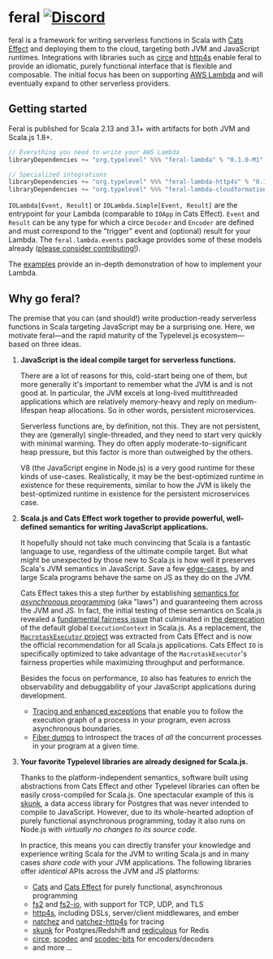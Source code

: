 # feral [![Discord](https://img.shields.io/discord/632277896739946517.svg?label=&logo=discord&logoColor=ffffff&color=404244&labelColor=6A7EC2)](https://discord.gg/AJASeCq8gN)

feral is a framework for writing serverless functions in Scala with [Cats Effect](https://github.com/typelevel/cats-effect) and deploying them to the cloud, targeting both JVM and JavaScript runtimes. Integrations with libraries such as [circe](https://github.com/circe/circe) and [http4s](https://github.com/http4s/http4s) enable feral to provide an idiomatic, purely functional interface that is flexible and composable. The initial focus has been on supporting [AWS Lambda](https://aws.amazon.com/lambda/) and will eventually expand to other serverless providers.

## Getting started

Feral is published for Scala 2.13 and 3.1+ with artifacts for both JVM and Scala.js 1.8+.

```scala
// Everything you need to write your AWS Lambda
libraryDependencies += "org.typelevel" %%% "feral-lambda" % "0.1.0-M1"

// Specialized integrations
libraryDependencies += "org.typelevel" %%% "feral-lambda-http4s" % "0.1.0-M1"
libraryDependencies += "org.typelevel" %%% "feral-lambda-cloudformation-custom-resource" % "0.1.0-M1"
```

`IOLambda[Event, Result]` or `IOLambda.Simple[Event, Result]` are the entrypoint for your Lambda (comparable to `IOApp` in Cats Effect). `Event` and `Result` can be any type for which a circe `Decoder` and `Encoder` are defined and must correspond to the "trigger" event and (optional) result for your Lambda. The `feral.lambda.events` package provides some of these models already ([please consider contributing!](https://github.com/typelevel/feral/issues/48)).

The [examples](https://github.com/typelevel/feral/tree/main/examples/src/main/scala/feral/examples) provide an in-depth demonstration of how to implement your Lambda.

## Why go feral?

The premise that you can (and should!) write production-ready serverless functions in Scala targeting JavaScript may be a surprising one. Here, we motivate feral—and the rapid maturity of the Typelevel.js ecosystem—based on three ideas.

1. **JavaScript is the ideal compile target for serverless functions.** 
  
    There are a lot of reasons for this, cold-start being one of them, but more generally it's important to remember what the JVM is and is not good at. In particular, the JVM excels at long-lived multithreaded applications which are relatively memory-heavy and reply on medium-lifespan heap allocations. So in other words, persistent microservices.

    Serverless functions are, by definition, not this. They are not persistent, they are (generally) single-threaded, and they need to start very quickly with minimal warming. They do often apply moderate-to-significant heap pressure, but this factor is more than outweighed by the others.

    V8 (the JavaScript engine in Node.js) is a very good runtime for these kinds of use-cases. Realistically, it may be the best-optimized runtime in existence for these requirements, similar to how the JVM is likely the best-optimized runtime in existence for the persistent microservices case.

2. **Scala.js and Cats Effect work together to provide powerful, well-defined semantics for writing JavaScript applications.**

   It hopefully should not take much convincing that Scala is a fantastic language to use, regardless of the ultimate compile target. But what might be unexpected by those new to Scala.js is how well it preserves Scala's JVM semantics in JavaScript. Save a few [edge-cases](https://www.scala-js.org/doc/semantics.html), by and large Scala programs behave the same on JS as they do on the JVM.

   Cats Effect takes this a step further by establishing [semantics for _asynchronous_ programming](https://typelevel.org/cats-effect/docs/typeclasses) (aka "laws") and guaranteeing them across the JVM and JS. In fact, the initial testing of these semantics on Scala.js revealed a [fundamental fairness issue](https://github.com/scala-js/scala-js/issues/4129) that culminated in [the deprecation](http://www.scala-js.org/news/2021/12/10/announcing-scalajs-1.8.0/#new-compiler-warnings-with-broad-applicability) of the default global `ExecutionContext` in Scala.js. As a replacement, the [`MacrotaskExecutor` project](https://github.com/scala-js/scala-js-macrotask-executor) was extracted from Cats Effect and is now the official recommendation for all Scala.js applications. Cats Effect `IO` is specifically optimized to take advantage of the `MacrotaskExecutor`'s fairness properties while maximizing throughput and performance.

   Besides the focus on performance, `IO` also has features to enrich the observability and debuggability of your JavaScript applications during development.
    * [Tracing and enhanced exceptions](https://typelevel.org/cats-effect/docs/tracing) that enable you to follow the execution graph of a process in your program, even across asynchronous boundaries.
    * [Fiber dumps](https://github.com/typelevel/cats-effect/releases/tag/v3.3.0) to introspect the traces of _all_ the concurrent processes in your program at a given time.

3. **Your favorite Typelevel libraries are already designed for Scala.js.**

   Thanks to the platform-independent semantics, software built using abstractions from Cats Effect and other Typelevel libraries can often be easily cross-compiled for Scala.js. One spectacular example of this is [skunk](https://github.com/tpolecat/skunk), a data access library for Postgres that was never intended to compile to JavaScript. However, due to its whole-hearted adoption of purely functional asynchronous programming, today it also runs on Node.js with _virtually no changes to its source code_.

   In practice, this means you can directly transfer your knowledge and experience writing Scala for the JVM to writing Scala.js and in many cases _share code_ with your JVM applications. The following libraries offer _identical_ APIs across the JVM and JS platforms:
    * [Cats](https://github.com/typelevel/cats) and [Cats Effect](https://github.com/typelevel/cats-effect) for purely functional, asynchronous programming
    * [fs2](https://github.com/typelevel/fs2) and [fs2-io](https://github.com/typelevel/fs2), with support for TCP, UDP, and TLS
    * [http4s](https://github.com/http4s/http4s), including DSLs, server/client middlewares, and ember
    * [natchez](https://github.com/tpolecat/natchez) and [natchez-http4s](https://github.com/tpolecat/natchez-http4s) for tracing
    * [skunk](https://github.com/tpolecat/skunk) for Postgres/Redshift and [rediculous](https://github.com/davenverse/rediculous) for Redis
    * [circe](https://github.com/circe/circe), [scodec](https://github.com/scodec/scodec) and [scodec-bits](https://github.com/scodec/scodec-bits) for encoders/decoders
    * and more ...
